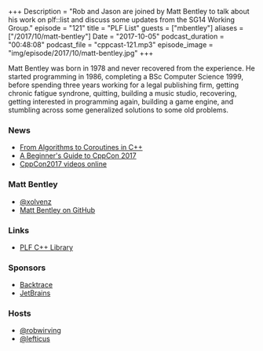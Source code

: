 +++
Description = "Rob and Jason are joined by Matt Bentley  to talk about his work on plf::list and discuss some updates from the SG14 Working Group."
episode = "121"
title = "PLF List"
guests = ["mbentley"]
aliases = ["/2017/10/matt-bentley"]
Date = "2017-10-05"
podcast_duration = "00:48:08"
podcast_file = "cppcast-121.mp3"
episode_image = "img/episode/2017/10/matt-bentley.jpg"
+++

Matt Bentley was born in 1978 and never recovered from the experience. He started programming in 1986, completing a BSc Computer Science 1999, before spending three years working for a legal publishing firm, getting chronic fatigue syndrone, quitting, building a music studio, recovering, getting interested in programming again, building a game engine, and stumbling across some generalized solutions to some old problems.

### News ###

 - [From Algorithms to Coroutines in C++](https://msdn.microsoft.com/en-us/magazine/mt826346)
 - [A Beginner's Guide to CppCon 2017](https://bunnyladame.blogspot.ca/2017/09/a-beginners-guide-to-cppcon-2017.html)
 - [CppCon2017 videos online](https://www.youtube.com/playlist?list=PLHTh1InhhwT6bwIpRk0ZbCA0N2p1taxd6)
 
### Matt Bentley ###

 - [@xolvenz](https://twitter.com/xolvenz)
 - [Matt Bentley on GitHub](https://github.com/mattreecebentley)

### Links ###

 - [PLF C++ Library](http://plflib.org/)

### Sponsors ###

- [Backtrace](https://www.backtrace.io/cppcast)
- [JetBrains](https://www.jetbrains.com/cpp/?utm_source=cppcast&utm_medium=podcast&utm_content=cppcast-podcast&utm_campaign=cpp)

### Hosts ###

- [@robwirving](https://twitter.com/robwirving)
- [@lefticus](https://twitter.com/lefticus)
